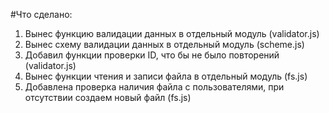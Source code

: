#Что сделано:

1. Вынес функцию валидации данных в отдельный модуль (validator.js)
2. Вынес схему валидации данных в отдельный модуль (scheme.js)
3. Добавил функции проверки ID, что бы не было повторений (validator.js)
4. Вынес функции чтения и записи файла в отдельный модуль (fs.js)
5. Добавлена проверка наличия файла с пользователями, при отсутствии создаем новый файл (fs.js)
